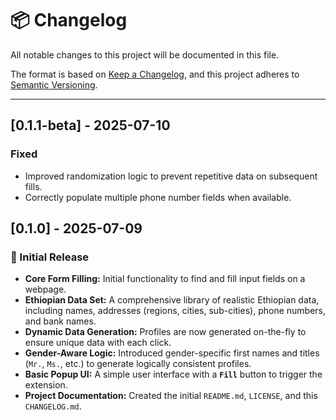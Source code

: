 # 📦 Changelog

All notable changes to this project will be documented in this file.  

The format is based on [Keep a Changelog](https://keepachangelog.com/en/1.0.0/),
and this project adheres to [Semantic Versioning](https://semver.org/spec/v2.0.0.html).

---

## [0.1.1-beta] - 2025-07-10

### Fixed
- Improved randomization logic to prevent repetitive data on subsequent fills.
- Correctly populate multiple phone number fields when available.

##  [0.1.0] - 2025-07-09
### 🧱 Initial Release

-   **Core Form Filling:** Initial functionality to find and fill input fields on a webpage.
-   **Ethiopian Data Set:** A comprehensive library of realistic Ethiopian data, including names, addresses (regions, cities, sub-cities), phone numbers, and bank names.
-   **Dynamic Data Generation:** Profiles are now generated on-the-fly to ensure unique data with each click.
-   **Gender-Aware Logic:** Introduced gender-specific first names and titles (`Mr.`, `Ms.`, etc.) to generate logically consistent profiles.
-   **Basic Popup UI:** A simple user interface with a **`Fill`** button to trigger the extension.
-   **Project Documentation:** Created the initial `README.md`, `LICENSE`, and this `CHANGELOG.md`.

